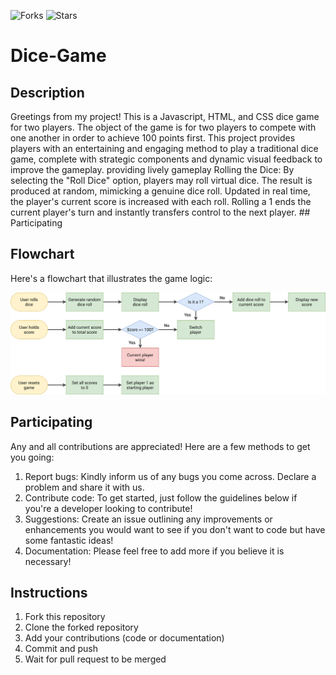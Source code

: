 ![Forks](https://img.shields.io/badge/forks-4-blue)
![Stars](https://img.shields.io/badge/stars-13-yellow)
# Dice-Game 

## Description
Greetings from my project! This is a Javascript, HTML, and CSS dice game for two players. 
The object of the game is for two players to compete with one another in order to achieve 100 points first. 
This project provides players with an entertaining and engaging method to play a traditional dice game, 
complete with strategic components and dynamic visual feedback to improve the gameplay. 
providing lively gameplay Rolling the Dice: By selecting the "Roll Dice" option, players may roll virtual dice. 
The result is produced at random, mimicking a genuine dice roll. Updated in real time, the player's current score is increased with each roll. 
Rolling a 1 ends the current player's turn and instantly transfers control to the next player. ## Participating 

## Flowchart
Here's a flowchart that illustrates the game logic:

![Game Flowchart](Assests/pig-game-flowchart.png)


## Participating
Any and all contributions are appreciated! Here are a few methods to get you going:
1. Report bugs: Kindly inform us of any bugs you come across. Declare a problem and share it with us.
2. Contribute code: To get started, just follow the guidelines below if you're a developer looking to contribute!
3. Suggestions: Create an issue outlining any improvements or enhancements you would want to see if you don't want to code but have some fantastic ideas!
4. Documentation: Please feel free to add more if you believe it is necessary!


## Instructions
1. Fork this repository
2. Clone the forked repository
3. Add your contributions (code or documentation)
4. Commit and push
5. Wait for pull request to be merged
